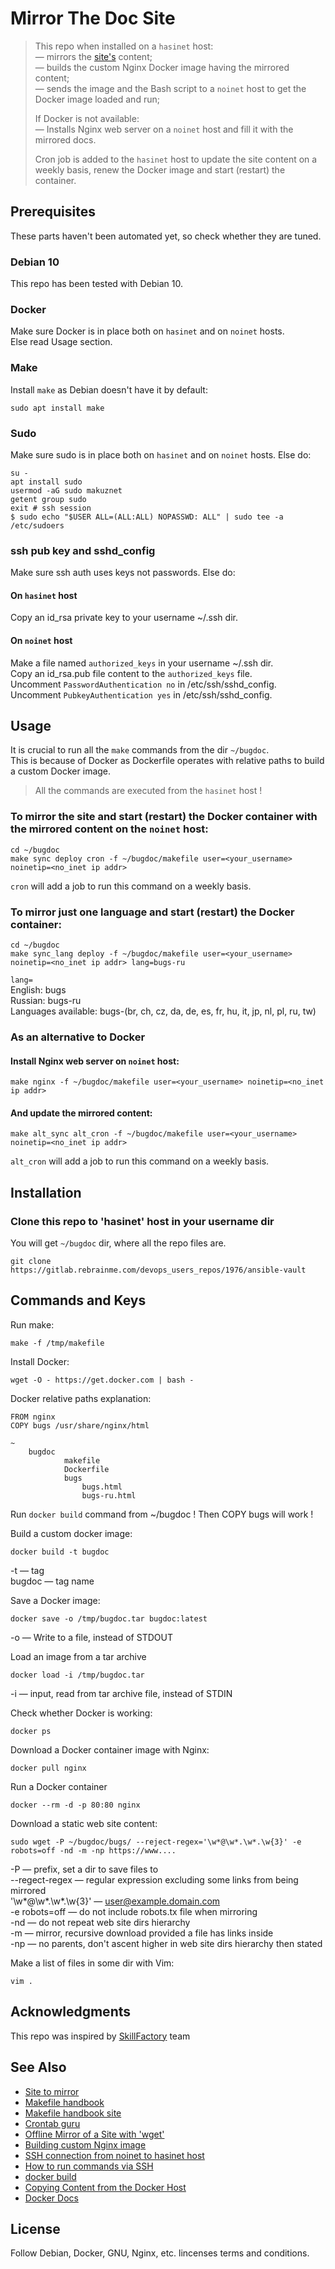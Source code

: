 # Mirror The Doc Site

>  This repo when installed on a `hasinet` host:  
> — mirrors the [site's](https://www.chiark.greenend.org.uk/~sgtatham/bugs.html) content;  
> — builds the custom Nginx Docker image having the mirrored content;  
> — sends the image and the Bash script to a `noinet` host to get the Docker image loaded and run;    
> 
> If Docker is not available:  
> — Installs Nginx web server on a `noinet` host and fill it with the mirrored docs.
>
> Cron job is added to the `hasinet` host to update the site content on a weekly basis, renew the Docker image and start (restart) the container.

## Prerequisites
These parts haven't been automated yet, so check whether they are tuned.
### Debian 10
This repo has been tested with Debian 10.
### Docker
Make sure Docker is in place both on `hasinet` and on `noinet` hosts.  
Else read Usage section.  
### Make
Install `make` as Debian doesn't have it by default:
```shell
sudo apt install make
```
### Sudo
Make sure sudo is in place both on `hasinet` and on `noinet` hosts. Else do:
```shell
su -
apt install sudo
usermod -aG sudo makuznet
getent group sudo
exit # ssh session
$ sudo echo "$USER ALL=(ALL:ALL) NOPASSWD: ALL" | sudo tee -a /etc/sudoers
```
### ssh pub key and sshd_config
Make sure ssh auth uses keys not passwords. Else do:  
#### On `hasinet` host
Copy an id_rsa private key to your username ~/.ssh dir.
#### On `noinet` host
Make a file named `authorized_keys` in your username ~/.ssh dir.    
Copy an id_rsa.pub file content to the `authorized_keys` file.  
Uncomment `PasswordAuthentication no` in /etc/ssh/sshd_config.  
Uncomment `PubkeyAuthentication yes` in /etc/ssh/sshd_config.  

## Usage  

It is crucial to run all the `make` commands from the dir `~/bugdoc`.  
This is because of Docker as Dockerfile operates with relative paths to build a custom Docker image.

> All the commands are executed from the `hasinet` host !

### To mirror the site and start (restart) the Docker container with the mirrored content on the `noinet` host:
```shell
cd ~/bugdoc 
make sync deploy cron -f ~/bugdoc/makefile user=<your_username> noinetip=<no_inet ip addr>
```
`cron` will add a job to run this command on a weekly basis.

### To mirror just one language and start (restart) the Docker container:
```shell
cd ~/bugdoc
make sync_lang deploy -f ~/bugdoc/makefile user=<your_username> noinetip=<no_inet ip addr> lang=bugs-ru
```
`lang=`  
English: bugs  
Russian: bugs-ru  
Languages available: bugs-(br, ch, cz, da, de, es, fr, hu, it, jp, nl, pl, ru, tw)  

### As an alternative to Docker
#### Install Nginx web server on `noinet` host:
```shell
make nginx -f ~/bugdoc/makefile user=<your_username> noinetip=<no_inet ip addr>
```
#### And update the mirrored content:
```shell
make alt_sync alt_cron -f ~/bugdoc/makefile user=<your_username> noinetip=<no_inet ip addr>
```
`alt_cron` will add a job to run this command on a weekly basis.

## Installation  
### Clone this repo to 'hasinet' host in your username dir
You will get `~/bugdoc` dir, where all the repo files are.

```shell
git clone https://gitlab.rebrainme.com/devops_users_repos/1976/ansible-vault
```

## Commands and Keys
Run make:
```shell
make -f /tmp/makefile
```

Install Docker:
```shell 
wget -O - https://get.docker.com | bash -
```

Docker relative paths explanation:
```shell
FROM nginx
COPY bugs /usr/share/nginx/html

~
    bugdoc
            makefile
            Dockerfile
            bugs
                bugs.html
                bugs-ru.html
```
Run `docker build` command from ~/bugdoc ! Then COPY bugs will work !

Build a custom docker image:
```shell
docker build -t bugdoc
```
-t — tag   
bugdoc — tag name  


Save a Docker image:  
```shell
docker save -o /tmp/bugdoc.tar bugdoc:latest
```
-o — Write to a file, instead of STDOUT  


Load an image from a tar archive
```shell
docker load -i /tmp/bugdoc.tar
```
-i — input, read from tar archive file, instead of STDIN  


Check whether Docker is working:  
```shell
docker ps
```

Download a Docker container image with Nginx:
```shell
docker pull nginx
```

Run a Docker container 
```shell
docker --rm -d -p 80:80 nginx
```

Download a static web site content:
```shell
sudo wget -P ~/bugdoc/bugs/ --reject-regex='\w*@\w*.\w*.\w{3}' -e robots=off -nd -m -np https://www....
```
-P — prefix, set a dir to save files to  
--regect-regex — regular expression excluding some links from being mirrored  
'\w*@\w*.\w*.\w{3}' — user@example.domain.com  
-e robots=off — do not include robots.tx file when mirroring  
-nd — do not repeat web site dirs hierarchy  
-m — mirror, recursive download provided a file has links inside  
-np — no parents, don't ascent higher in web site dirs hierarchy then stated  


Make a list of files in some dir with Vim:
```shell
vim .
```

## Acknowledgments

This repo was inspired by [SkillFactory](http://skillfactory.ru/) team

## See Also

- [Site to mirror](https://www.chiark.greenend.org.uk/~sgtatham/bugs.html) 
- [Makefile handbook](https://bit.ly/make-handbook)
- [Makefile handbook site](https://makefile.site/)
- [Crontab guru](https://crontab.guru/)
- [Offline Mirror of a Site with 'wget'](https://www.guyrutenberg.com/2014/05/02/make-offline-mirror-of-a-site-using-wget/)
- [Building custom Nginx image](https://www.docker.com/blog/how-to-use-the-official-nginx-docker-image/)
- [SSH connection from noinet to hasinet host](https://unix.stackexchange.com/questions/116867/serve-internet-to-remote-machine-via-ssh-session)
- [How to run commands via SSH](https://www.cyberciti.biz/faq/unix-linux-execute-command-using-ssh/)
- [docker build](https://docs.docker.com/engine/reference/commandline/build/)
- [Copying Content from the Docker Host](https://docs.nginx.com/nginx/admin-guide/installing-nginx/installing-nginx-docker/#manage_copy)
- [Docker Docs](https://docs.docker.com/engine/reference/commandline/docker/)

## License
Follow Debian, Docker, GNU, Nginx, etc. lincenses terms and conditions.